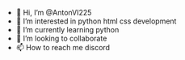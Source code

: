 - 👋 Hi, I’m @AntonVI225
- 👀 I’m interested in python html css development
- 🌱 I’m currently learning python 
- 💞️ I’m looking to collaborate 
- 📫 How to reach me discord

<!---
AntonVI225/AntonVI225 is a ✨ special ✨ repository because its `README.md` (this file) appears on your GitHub profile.
You can click the Preview link to take a look at your changes.
--->
